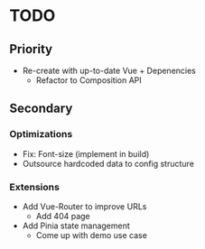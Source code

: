 # TODO

## Priority

- Re-create with up-to-date Vue + Depenencies
  - Refactor to Composition API

## Secondary

### Optimizations

- Fix: Font-size (implement in build)
- Outsource hardcoded data to config structure

### Extensions

- Add Vue-Router to improve URLs
  - Add 404 page
- Add Pinia state management
  - Come up with demo use case
